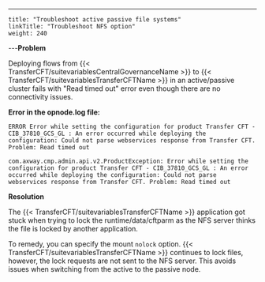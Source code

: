 ---
    title: "Troubleshoot active passive file systems"
    linkTitle: "Troubleshoot NFS option"
    weight: 240
---****Problem****

Deploying flows from {{< TransferCFT/suitevariablesCentralGovernanceName  >}} to {{< TransferCFT/suitevariablesTransferCFTName  >}} in an active/passive cluster fails with "Read timed out" error even though there are no connectivity issues.

****Error in the opnode.log file:****

`ERROR Error while setting the configuration for product Transfer CFT - CIB_37810_GCS_GL : An error occurred while deploying the configuration: Could not parse webservices response from Transfer CFT. Problem: Read timed out`

`com.axway.cmp.admin.api.v2.ProductException: Error while setting the configuration for product Transfer CFT - CIB_37810_GCS_GL : An error occurred while deploying the configuration: Could not parse webservices response from Transfer CFT. Problem: Read timed out`

****Resolution****

The {{< TransferCFT/suitevariablesTransferCFTName  >}} application got stuck when trying to lock the runtime/data/cftparm as the NFS server thinks the file is locked by another application.

To remedy, you can specify the mount `nolock` option. {{< TransferCFT/suitevariablesTransferCFTName  >}} continues to lock files, however, the lock requests are not sent to the NFS server. This avoids issues when switching from the active to the passive node.
